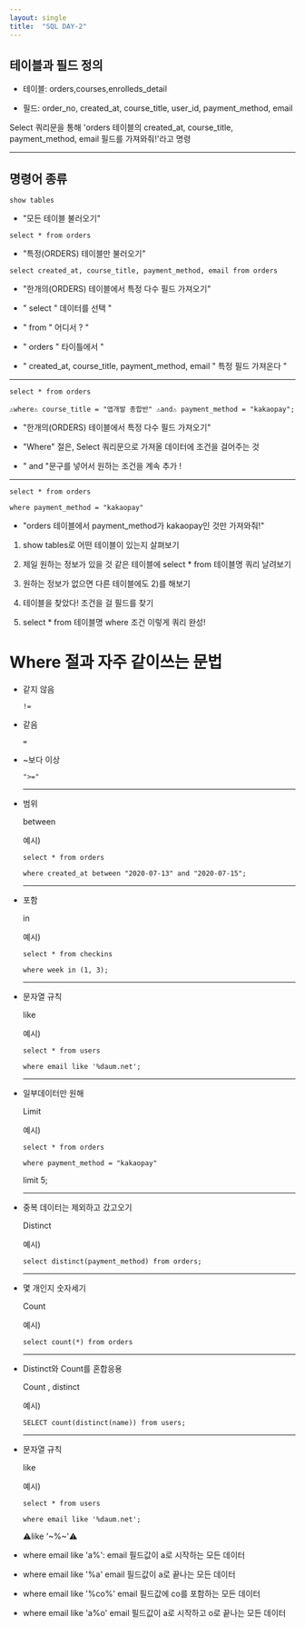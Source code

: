 ```yaml
---
layout: single
title:  "SQL DAY-2"
---
```





## 테이블과 필드 정의

- 테이블: orders,courses,enrolleds_detail 
        

- 필드: order_no, created_at, course_title, user_id, payment_method, email 


Select 쿼리문을 통해 'orders 테이블의 created_at, course_title, payment_method, email 필드를 가져와줘!'라고 명령
















-----------------------------------------------------------------------------------------------------------------------------------





## 명령어 종류

```show tables```   

-    "모든 테이블 불러오기"





```select * from orders```    

- "특정(ORDERS) 테이블만 불러오기"


















```select created_at, course_title, payment_method, email from orders```

- "한개의(ORDERS) 테이블에서 특정 다수 필드 가져오기"



- "  select  " 데이터를 선택 "
- "   from  " 어디서 ?   "
- "  orders  " 타이틀에서  " 
- "  created_at, course_title, payment_method, email      "  특정 필드 가져온다  "



-----------------------------------------------------------------------------------------------------------------------------------





```select * from orders```



```⚠️where⚠️ course_title = "앱개발 종합반" ⚠️and⚠️ payment_method = "kakaopay";```


- "한개의(ORDERS) 테이블에서 특정 다수 필드 가져오기"



- "Where" 절은, Select 쿼리문으로 가져올 데이터에 조건을 걸어주는 것




- "  and  "문구를 넣어서 원하는 조건을 계속 추가  !


    
    
    
    
    
   
-----------------------------------------------------------------------------------------------------------------------------------
    
    
    
    
    
    
    

  ```select * from orders```
  
 ```where payment_method = "kakaopay"```
   
- "orders 테이블에서 payment_method가 kakaopay인 것만 가져와줘!"






1) show tables로 어떤 테이블이 있는지 살펴보기

2) 제일 원하는 정보가 있을 것 같은 테이블에 select * from 테이블명 쿼리 날려보기

3) 원하는 정보가 없으면 다른 테이블에도 2)를 해보기

4) 테이블을 찾았다! 조건을 걸 필드를 찾기

5) select * from 테이블명 where 조건 이렇게 쿼리 완성!



















# Where 절과 자주 같이쓰는 문법




- 같지 않음


    ```!=```
    
    
    


- 같음

    ```=```






- ~보다 이상


    ```">="```
    
    ---------------------------------------------------------------------------------------------------------------------------------
    
    
    
    
    
    
 - 범위


     
    between
    
    예시)
    
    ```select * from orders```

    ```where created_at between "2020-07-13" and "2020-07-15";```
    
    
    
    ---------------------------------------------------------------------------------------------------------------------------------
    

    
    
    
    


- 포함


     
    in
    
    예시)
    
    ```select * from checkins``` 
    
    ```where week in (1, 3);```
    
    
    
    
    
     
    ---------------------------------------------------------------------------------------------------------------------------------
    

   
  

- 문자열 규칙


     
    like
    
    예시)
    
    ```select * from users``` 
    
    ```where email like '%daum.net';```





    ---------------------------------------------------------------------------------------------------------------------------------
    


  
  
  
  







- 일부데이터만 원해




     
    Limit
    
    예시)
    
    ```select * from orders``` 
  
    ```where payment_method = "kakaopay"```
  
    limit 5;





  
    ---------------------------------------------------------------------------------------------------------------------------------
    

  





-  중복 데이터는 제외하고 갔고오기

  




     
    Distinct
    
    예시)
    
    ```select distinct(payment_method) from orders;```
  
  







    ---------------------------------------------------------------------------------------------------------------------------------
    
    
    
  





-  몇 개인지 숫자세기

 




     
    Count
    
    예시)
    
    ```select count(*) from orders```
  
  







  

  
    ---------------------------------------------------------------------------------------------------------------------------------
    
    

    
  

-  Distinct와 Count를 혼합응용






     
    Count , distinct
    
    예시)
    
    ```SELECT count(distinct(name)) from users;```
  
  






    ---------------------------------------------------------------------------------------------------------------------------------
    


- 문자열 규칙


     
    like
    
    예시)
    
    ```select * from users ```
    
    ```where email like '%daum.net';```



     ⚠️like '~%~'⚠️
- where email like 'a%': email 필드값이 a로 시작하는 모든 데이터
- where email like '%a' email 필드값이 a로 끝나는 모든 데이터
- where email like '%co%' email 필드값에 co를 포함하는 모든 데이터
- where email like 'a%o' email 필드값이 a로 시작하고 o로 끝나는 모든 데이터



























